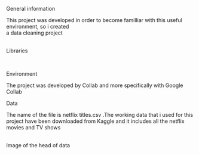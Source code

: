 <p> General information </p>
This project was developed in order to become familliar with this useful environment, so i created <br>
a data cleaning project <br>

<br>

Libraries

<br>


<p>Environment</p>
<p>The project was developed by Collab and more specifically with Google Collab</p>

<p>Data</p>
The name of the file is netflix titles.csv .The working data that i used for this project have been downloaded 
from Kaggle and it includes all the netflix movies and TV shows<br>


<br>

Image of  the head of data  